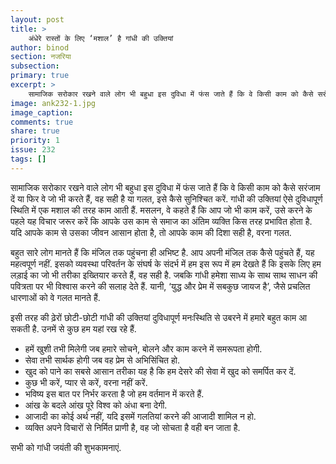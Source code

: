 ```yaml
---
layout: post
title: >
    अंधेरे रास्तों के लिए ‘मशाल’ है गांधी की उक्तियां
author: binod
section: नजरिया
subsection:
primary: true
excerpt: >
    सामाजिक सरोकार रखने वाले लोग भी बहुधा इस दुविधा में फंस जाते हैं कि वे किसी काम को कैसे सरंजाम दें या फिर वे जो भी करते हैं, वह सही है या गलत, इसे कैसे सुनिश्चित करें. गांधी की उक्तियां ऐसे दुविधापूर्ण स्थिति में एक मशाल की तरह काम आती हैं.
image: ank232-1.jpg
image_caption: 
comments: true
share: true
priority: 1
issue: 232
tags: []
---
```


सामाजिक सरोकार रखने वाले लोग भी बहुधा इस दुविधा में फंस जाते हैं कि वे किसी काम को कैसे सरंजाम दें या फिर वे जो भी करते हैं, वह सही है या गलत, इसे कैसे सुनिश्चित करें. गांधी की उक्तियां ऐसे दुविधापूर्ण स्थिति में एक मशाल की तरह काम आती हैं. मसलन, वे कहते हैं कि आप जो भी काम करें, उसे करने के पहले यह विचार जरूर करें कि आपके उस काम से समाज का अंतिम व्यक्ति किस तरह प्रभावित होता है. यदि आपके काम से उसका जीवन आसान होता है, तो आपके काम की दिशा सही है, वरना गलत.

बहुत सारे लोग मानते हैं कि मंजिल तक पहुंचना ही अभिष्ट है. आप अपनी मंजिल तक कैसे पहुंचते हैं, यह महत्वपूर्ण नहीं. इसको व्यवस्था परिवर्तन के संघर्ष के संदर्भ में हम इस रूप में हम देखते हैं कि इसके लिए हम लड़ाई का जो भी तरीका इख्तियार करते हैं, वह सही है. जबकि गांधी हमेशा साध्य के साथ साथ साधन की पवित्रता पर भी विश्वास करने की सलाह देते हैं. यानी, ‘युद्ध और प्रेम में सबकुछ जायज है’, जैसे प्रचलित धारणाओं को वे गलत मानते हैं.

इसी तरह की ढ़ेरों छोटी-छोटी गांधी की उक्तियां दुविधापूर्ण मनःस्थिति से उबरने में हमारे बहुत काम आ सकती है. उनमें से कुछ हम यहां रख रहे हैं.

- हमें खुशी तभी मिलेगी जब हमारे सोचने, बोलने और काम करने में समरूपता होगी.
- सेवा तभी सार्थक होगी जब वह प्रेम से अभिसिंचित हो.
- खुद को पाने का सबसे आसान तरीका यह है कि हम देसरे की सेवा में खुद को समर्पित कर दें.
- कुछ भी करें, प्यार से करें, वरना नहीं करें.
- भविष्य इस बात पर निर्भर करता है जो हम वर्तमान में करते हैं.
- आंख के बदले आंख पूरे विश्व को अंधा बना देगी.
- आजादी का कोई अर्थ नहीं, यदि इसमें गलतियां करने की आजादी शामिल न हो.
- व्यक्ति अपने विचारों से निर्मित प्राणी है, वह जो सोचता है वही बन जाता है.

सभी को गांधी जयंती की शुभकामनाएं.
